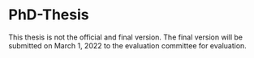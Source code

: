 # PhD-Thesis
This thesis is not the official and final version. The final version will be submitted on March 1, 2022 to the evaluation committee for evaluation.
